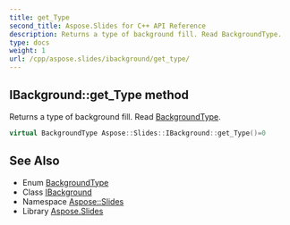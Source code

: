 ```yaml
---
title: get_Type
second_title: Aspose.Slides for C++ API Reference
description: Returns a type of background fill. Read BackgroundType.
type: docs
weight: 1
url: /cpp/aspose.slides/ibackground/get_type/
---
```

## IBackground::get_Type method


Returns a type of background fill. Read [BackgroundType](../../backgroundtype/).

```cpp
virtual BackgroundType Aspose::Slides::IBackground::get_Type()=0
```

## See Also

* Enum [BackgroundType](../../backgroundtype/)
* Class [IBackground](../)
* Namespace [Aspose::Slides](../../)
* Library [Aspose.Slides](../../../)
